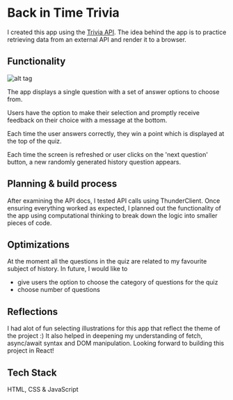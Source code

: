 # Back in Time Trivia

I created this app using the [Trivia API](https://opentdb.com/api_config.php). The idea behind the app is to practice retrieving data from an external API and render it to a browser.






## Functionality

![alt tag](https://media.giphy.com/media/v1.Y2lkPTc5MGI3NjExYWxhZzhqN2c3Y215Y3R4bXBsdnU0ZmlpaTJjNWZjMGNrOGxoZnE0NyZlcD12MV9pbnRlcm5hbF9naWZfYnlfaWQmY3Q9Zw/t2qfy4FENpCFXhSPj8/giphy.gif)

The app displays a single question with a set of answer options to choose from.

Users have the option to make their selection and promptly receive feedback on their choice with a message at the bottom.

Each time the user answers correctly, they win a point which is displayed at the top of the quiz.

Each time the screen is refreshed or user clicks on the 'next question' button, a new randomly generated history question appears.


## Planning & build process

After examining the API docs, I tested API calls using ThunderClient. Once ensuring everything worked as expected, I planned out the functionality of the app using computational thinking to break down the logic into smaller pieces of code.
## Optimizations

At the moment all the questions in the quiz are related to my favourite subject of history. In future, I would like to 
- give users the option to choose the category of questions for the quiz
- choose number of questions

## Reflections
I had alot of fun selecting illustrations for this app that reflect the theme of the project :) It also helped in deepening my understanding of fetch, async/await syntax and DOM manipulation. Looking forward to building this project in React! 

## Tech Stack

HTML, CSS & JavaScript



